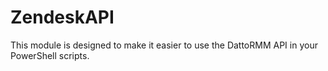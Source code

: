 # ZendeskAPI
This module is designed to make it easier to use the DattoRMM API in your PowerShell scripts.
